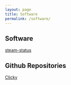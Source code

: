 ```yaml
---
layout: page
title: Software
permalink: /software/
---
```


## Software

[steam-status](/steam-status)

## Github Repositories

[Clicky](/git)

